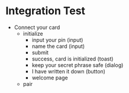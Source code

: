# Integration Test

- Connect your card
  - initialize
    - input your pin (input)
    - name the card (input)
    - submit
    - success, card is initialized (toast)
    - keep your secret phrase safe (dialog)
    - I have written it down (button)
    - welcome page
  - pair
